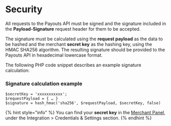# Security

All requests to the Payouts API must be signed and the signature included in the **Payload-Signature** request header for them to be accepted.

The signature must be calculated using the **request payload** as the data to be hashed and the merchant **secret key** as the hashing key, using the HMAC SHA256 algorithm. The resulting signature should be provided to the Payouts API in hexadecimal lowercase format.

The following PHP code snippet describes an example signature calculation:

### **Signature calculation example**

```text
$secretKey = 'xxxxxxxxxxx';
$requestPayload = { … }
$signature = hash_hmac('sha256', $requestPayload, $secretKey, false)
```

{% hint style="info" %}
You can find your **secret key** in the [Merchant Panel](https://merchant.dlocal.com/panel), under the Integration &gt; Credentials & Settings section.
{% endhint %}



